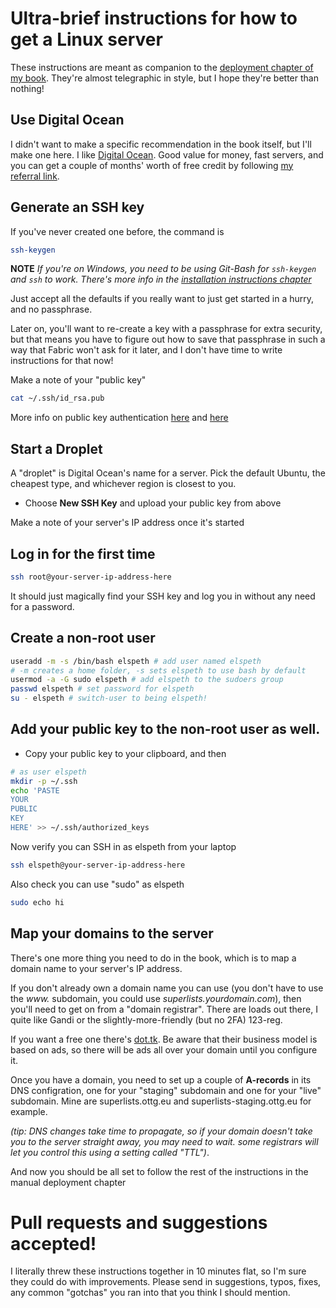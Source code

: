 # Ultra-brief instructions for how to get a Linux server

These instructions are meant as companion to the 
[deployment chapter of my book](http://www.obeythetestinggoat.com/book/chapter_manual_deployment.html).
They're almost telegraphic in style, but I hope they're better than nothing!


## Use Digital Ocean

I didn't want to make a specific recommendation in the book itself, but I'll
make one here. I like [Digital Ocean](https://m.do.co/c/876844cd6b2e).
Good value for money, fast servers, and you can get a couple of months' worth
of free credit by following [my referral link](https://m.do.co/c/876844cd6b2e).


## Generate an SSH key

If you've never created one before, the command is

```bash
ssh-keygen
```

**NOTE** *If you're on Windows, you need to be using Git-Bash for `ssh-keygen`
and `ssh` to work. There's more info in the
[installation instructions chapter](http://www.obeythetestinggoat.com/book/pre-requisite-installations.html)*

Just accept all the defaults if you really want to just get started in a hurry,
and no passphrase.

Later on, you'll want to re-create a key with a passphrase for extra security,
but that means you have to figure out how to save that passphrase in such a way
that Fabric won't ask for it later, and I don't have time to write instructions
for that now!

Make a note of your "public key"

```bash
cat ~/.ssh/id_rsa.pub
```

More info on public key authentication [here](https://www.linode.com/docs/networking/ssh/use-public-key-authentication-with-ssh/)
and [here](https://www.digitalocean.com/community/tutorials/how-to-use-ssh-keys-with-digitalocean-droplets)


## Start a Droplet

A "droplet" is Digital Ocean's name for a server.  Pick the default Ubuntu,
the cheapest type, and whichever region is closest to you.

* Choose **New SSH Key** and upload your public key from above

Make a note of your server's IP address once it's started


## Log in for the first time


```bash
ssh root@your-server-ip-address-here
```

It should just magically find your SSH key and log you in without any
need for a password.


## Create a non-root user

```bash
useradd -m -s /bin/bash elspeth # add user named elspeth 
# -m creates a home folder, -s sets elspeth to use bash by default
usermod -a -G sudo elspeth # add elspeth to the sudoers group
passwd elspeth # set password for elspeth
su - elspeth # switch-user to being elspeth!
```


## Add your public key to the non-root user as well.

* Copy your public key to your clipboard, and then


```bash
# as user elspeth
mkdir -p ~/.ssh
echo 'PASTE
YOUR
PUBLIC
KEY
HERE' >> ~/.ssh/authorized_keys
```

Now verify you can SSH in as elspeth from your laptop


```bash
ssh elspeth@your-server-ip-address-here
```

Also check you can use "sudo" as elspeth

```bash
sudo echo hi
```


## Map your domains to the server

There's one more thing you need to do in the book, which
is to map a domain name to your server's IP address.

If you don't already own a domain name you can use (you don't
have to use the *www.* subdomain, you could use *superlists.yourdomain.com*),
then you'll need to get on from a "domain registrar".  There are loads
out there, I quite like Gandi or the slightly-more-friendly (but
no 2FA) 123-reg.

If you want a free one there's [dot.tk](http://www.dot.tk).  Be aware
that their business model is based on ads, so there will be ads
all over your domain until you configure it.

Once you have a domain, you need to set up a couple of **A-records** in
its DNS configration, one for your "staging" subdomain and one for your
"live" subdomain.  Mine are superlists.ottg.eu and superlists-staging.ottg.eu
for example.

*(tip: DNS changes take time to propagate, so if your domain doesn't
take you to the server straight away, you may need to wait.  some registrars
will let you control this using a setting called "TTL")*.


And now you should be all set to follow the rest of the instructions in 
the manual deployment chapter


# Pull requests and suggestions accepted!

I literally threw these instructions together in 10 minutes flat, so I'm 
sure they could do with improvements.  Please send in suggestions, typos,
fixes, any common "gotchas" you ran into that you think I should mention.


